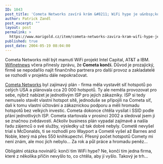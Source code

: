 ```yaml
---
ID: 1043
post_title: 'Cometa Networks zavírá krám &#8211; WiFi hype je u&nbsp;konce?'
author: Patrick Zandl
post_excerpt: ""
layout: post
permalink: >
  https://www.marigold.cz/item/cometa-networks-zavira-kram-wifi-hype-je-u-konce
published: true
post_date: 2004-05-19 08:04:00
---
```

<P>Cometa Networks měl být mamutí WiFi projekt Intel Capital, AT&amp;T a IBM. <A href="http://wifinetnews.com/archives/003349.html" target=_blank>Wifinetnews</A> včera přinesly zprávu, že <STRONG>Cometa končí.</STRONG> Důvod je prozajický, firmě se nepodařilo najít finančního partnera pro další provoz a zakladatelé se rozhodli v projektu dále nepokračovat. </P>
<P><A href="http://www.cometanetworks.com/" target=_blank>Cometa Networks</A> byl zajímavý plán - firma měla vystavět síť hotspotů po celých USA a plánovala cca 20 000 hotspotů. Ty ale neměla provozovat pro sebe, nýbrž nabízet je jednotlivým ISP pro jejich zákazníky. ISP si tedy nemuselo stavět vlastní hotspot sítě, jednoduše se připojili na Cometa síť, dali k tomu vlastní účtování a zákaznickou podporu a měli hromadu hotspotů bez velkých investic. Cometa dokonce chtěla vysílat i SSID podle přání jednotlivých ISP. Cometa startovala v prosinci 2002 a sledoval jsem ji se značnou zvědavostí. Ačkoliv business plán vypadal zajímavě a našla řadu zájemců o své služby, výsledky už tak dobré nebyly. Cometě nevyšel trial s McDonalds, ti se rozhodli pro Wayport a Cometě vyšel až Barnes and Noble, který má přes 550 knihkupectví. Přesný počet hotspotů Comety mi není znám, ale moc jich nebylo... Za rok a půl práce a hromadu peněz...</P>
<P>Obligátní otázka novinářů: končí tim WiFi hype? Ne, končí tím jedna firma, které z několika příčin nevyšlo to, co chtěla, aby jí vyšlo. Takový je trh...</P>